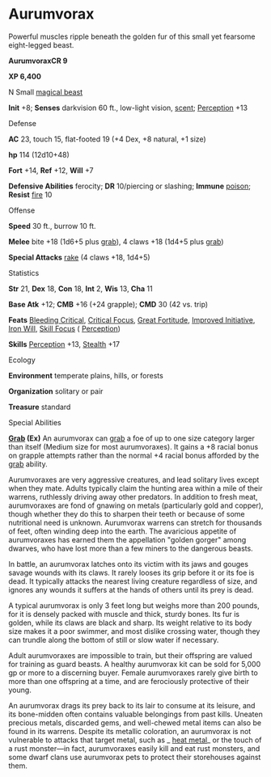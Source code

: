 # Aurumvorax

Powerful muscles ripple beneath the golden fur of this small yet fearsome eight-legged beast.

**AurumvoraxCR 9**

**XP 6,400**

N Small [magical beast](monsters/creatureTypes.md#_magical-beast)

**Init** +8; **Senses** darkvision 60 ft., low-light vision, [scent](monsters/universalMonsterRules.md#_scent); [Perception](additionalMonsters/../skills/perception.md#_perception) +13

Defense

**AC** 23, touch 15, flat-footed 19 (+4 Dex, +8 natural, +1 size)

**hp** 114 (12d10+48)

**Fort** +14, **Ref** +12, **Will** +7

**Defensive Abilities** ferocity; **DR** 10/piercing or slashing; **Immune** [poison](monsters/universalMonsterRules.md#_poison-(ex-or-su)); **Resist** [fire](monsters/creatureTypes.md#_fire-subtype) 10

Offense

**Speed** 30 ft., burrow 10 ft.

**Melee** bite +18 (1d6+5 plus [grab](monsters/universalMonsterRules.md#_grab)), 4 claws +18 (1d4+5 plus [grab](monsters/universalMonsterRules.md#_grab))

**Special Attacks** [rake](monsters/universalMonsterRules.md#_rake) (4 claws +18, 1d4+5)

Statistics

**Str** 21, **Dex** 18, **Con** 18, **Int** 2, **Wis** 13, **Cha** 11

**Base Atk** +12; **CMB** +16 (+24 grapple); **CMD** 30 (42 vs. trip)

**Feats** [Bleeding Critical](additionalMonsters/../feats.md#_bleeding-critical), [Critical Focus](additionalMonsters/../feats.md#_critical-focus), [Great Fortitude](additionalMonsters/../feats.md#_great-fortitude), [Improved Initiative](additionalMonsters/../feats.md#_improved-initiative), [Iron Will](additionalMonsters/../feats.md#_iron-will), [Skill Focus](additionalMonsters/../feats.md#_skill-focus) ( [Perception](additionalMonsters/../skills/perception.md#_perception))

**Skills** [Perception](additionalMonsters/../skills/perception.md#_perception) +13, [Stealth](additionalMonsters/../skills/stealth.md#_stealth) +17

Ecology

**Environment** temperate plains, hills, or forests

**Organization** solitary or pair

**Treasure** standard

Special Abilities

**[Grab](monsters/universalMonsterRules.md#_grab) (Ex)** An aurumvorax can [grab](monsters/universalMonsterRules.md#_grab) a foe of up to one size category larger than itself (Medium size for most aurumvoraxes). It gains a +8 racial bonus on grapple attempts rather than the normal +4 racial bonus afforded by the [grab](monsters/universalMonsterRules.md#_grab) ability.

Aurumvoraxes are very aggressive creatures, and lead solitary lives except when they mate. Adults typically claim the hunting area within a mile of their warrens, ruthlessly driving away other predators. In addition to fresh meat, aurumvoraxes are fond of gnawing on metals (particularly gold and copper), though whether they do this to sharpen their teeth or because of some nutritional need is unknown. Aurumvorax warrens can stretch for thousands of feet, often winding deep into the earth. The avaricious appetite of aurumvoraxes has earned them the appellation "golden gorger" among dwarves, who have lost more than a few miners to the dangerous beasts.

In battle, an aurumvorax latches onto its victim with its jaws and gouges savage wounds with its claws. It rarely looses its grip before it or its foe is dead. It typically attacks the nearest living creature regardless of size, and ignores any wounds it suffers at the hands of others until its prey is dead.

A typical aurumvorax is only 3 feet long but weighs more than 200 pounds, for it is densely packed with muscle and thick, sturdy bones. Its fur is golden, while its claws are black and sharp. Its weight relative to its body size makes it a poor swimmer, and most dislike crossing water, though they can trundle along the bottom of still or slow water if necessary.

Adult aurumvoraxes are impossible to train, but their offspring are valued for training as guard beasts. A healthy aurumvorax kit can be sold for 5,000 gp or more to a discerning buyer. Female aurumvoraxes rarely give birth to more than one offspring at a time, and are ferociously protective of their young.

An aurumvorax drags its prey back to its lair to consume at its leisure, and its bone-midden often contains valuable belongings from past kills. Uneaten precious metals, discarded gems, and well-chewed metal items can also be found in its warrens. Despite its metallic coloration, an aurumvorax is not vulnerable to attacks that target metal, such as _ [heat metal](additionalMonsters/../spells/heatMetal.md#_heat-metal)_ or the touch of a rust monster—in fact, aurumvoraxes easily kill and eat rust monsters, and some dwarf clans use aurumvorax pets to protect their storehouses against them.

